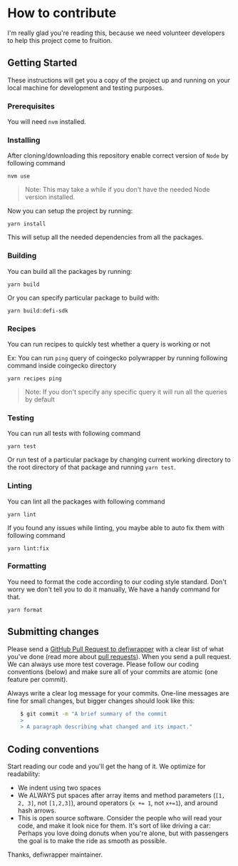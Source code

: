 # How to contribute

I'm really glad you're reading this, because we need volunteer developers to
help this project come to fruition.

## Getting Started

These instructions will get you a copy of the project up and running on your
local machine for development and testing purposes.

### Prerequisites

You will need `nvm` installed.

### Installing

After cloning/downloading this repository enable correct version of `Node`
by following command

```console
nvm use
```

> Note: This may take a while if you don't have the needed Node version installed.

Now you can setup the project by running:
```console
yarn install
```
This will setup all the needed dependencies from all the packages.

### Building

You can build all the packages by running:
```console
yarn build
```

Or you can specify particular package to build with:
```console
yarn build:defi-sdk
```

### Recipes 

You can run recipes to quickly test whether a query is working or not

Ex: You can run `ping` query of coingecko polywrapper by running following command inside coingecko directory

```console
yarn recipes ping
```

> Note: If you don't specify any specific query it will run all the queries by default

### Testing

You can run all tests with following command

```console
yarn test
```

Or run test of a particular package by changing current working directory to the root directory 
of that package and running `yarn test`.

### Linting
You can lint all the packages with following command
```console
yarn lint
```
If you found any issues while linting, you maybe able to auto fix them with following command
```console
yarn lint:fix
```

### Formatting
You need to format the code according to our coding style standard. 
Don't worry we don't tell you to do it manually, We have a handy command for that.

```console
yarn format
```


## Submitting changes

Please send a
[GitHub Pull Request to defiwrapper](https://github.com/Niraj-Kamdar/defiwrapper/pull/new/master)
with a clear list of what you've done (read more about
[pull requests](http://help.github.com/pull-requests/)). When you send a pull
request. We can always use more test coverage. Please follow our coding
conventions (below) and make sure all of your commits are atomic (one feature
per commit).

Always write a clear log message for your commits. One-line messages are fine
for small changes, but bigger changes should look like this:

```bash
    $ git commit -m "A brief summary of the commit
    >
    > A paragraph describing what changed and its impact."
```

## Coding conventions

Start reading our code and you'll get the hang of it. We optimize for
readability:

- We indent using two spaces
- We ALWAYS put spaces after array items and method parameters (`[1, 2, 3]`, not
  `[1,2,3]`), around operators (`x += 1`, not `x+=1`), and around hash arrows.
- This is open source software. Consider the people who will read your code, and
  make it look nice for them. It's sort of like driving a car: Perhaps you love
  doing donuts when you're alone, but with passengers the goal is to make the
  ride as smooth as possible.

Thanks, defiwrapper maintainer.
